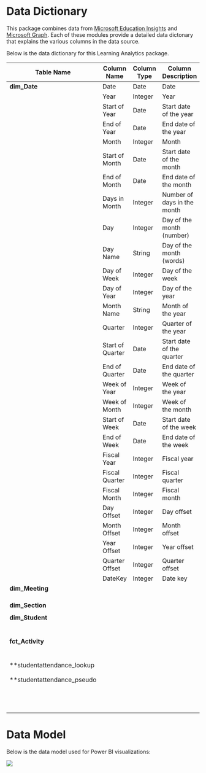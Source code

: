 # Data Dictionary
This package combines data from [Microsoft Education Insights](https://github.com/microsoft/OpenEduAnalytics/tree/main/modules/module_catalog/Microsoft_Education_Insights/test_data) and [Microsoft Graph](https://github.com/microsoft/OpenEduAnalytics/tree/main/modules/module_catalog/Microsoft_Graph). Each of these modules provide a detailed data dictonary that explains the various columns in the data source. 

Below is the data dictionary for this Learning Analytics package.

|Table Name   |Column Name        |Column Type  |Column Description  |
|-----------|-------------------|-------------------|-------------|
|**dim_Date** | Date     |Date |Date |
| | Year     |Integer |Year |
| | Start of Year     |Date |Start date of the year |
| | End of Year     |Date |End date of the year |
| | Month     |Integer |Month |
| | Start of Month     |Date |Start date of the month |
| | End of Month     |Date |End date of the month |
| | Days in Month     |Integer |Number of days in the month |
| | Day     |Integer |Day of the month (number) |
| | Day Name     |String |Day of the month (words) |
| | Day of Week     |Integer |Day of the week |
| | Day of Year     |Integer |Day of the year |
| | Month  Name    |String |Month of the year|
| | Quarter     |Integer |Quarter of the year |
| | Start of Quarter     |Date |Start date of the quarter |
| | End of Quarter     |Date |End date of the quarter |
| | Week of Year     |Integer |Week of the year |
| | Week of Month     |Integer |Week of the month |
| | Start of Week     |Date |Start date of the week |
| | End of Week     |Date |End date of the week |
| | Fiscal Year     |Integer |Fiscal year |
| | Fiscal Quarter     |Integer |Fiscal quarter |
| | Fiscal Month     |Integer |Fiscal month |
| | Day Offset     |Integer |Day offset |
| | Month Offset    |Integer |Month offset |
| | Year Offset     |Integer |Year offset |
| | Quarter Offset     |Integer |Quarter offset |
| | DateKey     |Integer |Date key |
|**dim_Meeting** |      | | |
| |      | | |
| |      | | |
| |      | | |
|**dim_Section** |      | | |
| |      | | |
|**dim_Student** |      | | |
| |      | | |
| |      | | |
| |      | | |
| |      | | |
| |      | | |
| |      | | |
|**fct_Activity** |      | | |
| |      | | |
| |      | | |
| |      | | |
| |      | | |
| |      | | |
| |      | | |
|**studentattendance_lookup |      | | |
| |      | | |
| |      | | |
|**studentattendance_pseudo |      | | |
| |      | | |
| |      | | |
| |      | | |
| |      | | |
| |      | | |
| |      | | |
| |      | | |
| |      | | |
| |      | | |
| |      | | |
| |      | | |
| |      | | |



# Data Model
Below is the data model used for Power BI visualizations:

![](https://github.com/microsoft/OpenEduAnalytics/blob/main/packages/package_catalog/Learning_Analytics/docs/images/Learning_Analytics_PBI_Data_Model.png)

